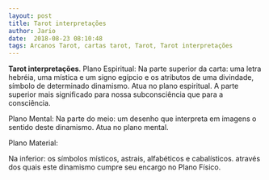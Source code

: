 ```yaml
---
layout: post
title: Tarot interpretações
author: Jario
date:  2018-08-23 08:10:48
tags: Arcanos Tarot, cartas tarot, Tarot, Tarot interpretações
---
```

**Tarot interpretações**. Plano Espiritual: Na parte superior da carta: uma letra hebréia, uma mística e um signo egípcio e os atributos de uma divindade, símbolo de determinado dinamismo. Atua no plano espiritual. A parte superior mais significado para nossa subconsciência que para a consciência.

Plano Mental: Na parte do meio: um desenho que interpreta em imagens o sentido deste dinamismo. Atua no plano mental.

Plano Material:
  
Na inferior: os símbolos místicos, astrais, alfabéticos e cabalísticos. através dos quais este dinamismo cumpre seu encargo no Plano Físico.